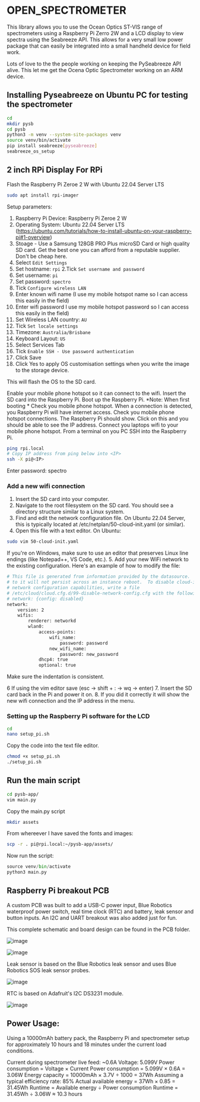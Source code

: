 # OPEN_SPECTROMETER

This library allows you to use the Ocean Optics ST-VIS range of spectrometers using a Raspberry Pi Zerro 2W and a LCD display to view spectra using the Seabreeze API. This allows for a very small low power package that can easily be integrated into a small handheld device for field work. 

Lots of love to the the people working on keeping the PySeabreeze API alive. This let me get the Ocena Optic Spectrometer working on an ARM device. 

## Installing Pyseabreeze on Ubuntu PC for testing the spectrometer

```sh
cd
mkdir pysb
cd pysb
python3 -m venv --system-site-packages venv
source venv/bin/activate
pip install seabreeze[pyseabreeze]
seabreeze_os_setup
```

## 2 inch RPi Display For RPi

Flash the Raspberry Pi Zeroe 2 W with Ubuntu 22.04 Server LTS

```sh
sudo apt install rpi-imager
```

Setup parameters:
1. Raspberry Pi Device: Raspberry Pi Zeroe 2 W
2. Operating System: Ubuntu 22.04 Server LTS (https://ubuntu.com/tutorials/how-to-install-ubuntu-on-your-raspberry-pi#1-overview)
3. Stoage - Use a Samsung 128GB PRO Plus microSD Card or high quality SD card. Get the best one you can afford from a reputable supplier. Don't be cheap here.
4. Select `Edit Settings`
  1. Set hostname: `rpi`
  2.Tick `Set username and password`
  3. Set username: `pi`
  4. Set password: `spectro`
  5. Tick `Configure wireless LAN`
  6. Enter known wifi name (I use my mobile hotspot name so I can access this easily in the field)
  7. Enter wifi password I use my mobile hotspot password so I can access this easily in the field)
  8. Set Wireless LAN country: `AU`
  9. Tick `Set locale settings`
  10. Timezone: `Australia/Brisbane`
  11. Keyboard Layout: `US`
  12. Select Services Tab
  13. Tick `Enable SSH - Use password authentication`
  14. Click Save
  15. Click Yes to apply OS customisation settings when you write the image to the storage device.

This will flash the OS to the SD card.

Enable your mobile phone hotspot so it can connect to the wifi.
Insert the SD card into the Raspberry Pi. 
Boot up the Raspberry Pi.
*Note: When first booting *
Check you mobile phone hotspot. 
When a connection is detected, you Raspberry Pi will have internet access. Check you mobile phone hotspot connections. The Raspberry Pi should show. Click on this and you should be able to see the IP address.
Connect you laptops wifi to your mobile phone hotspot. 
From a terminal on you PC SSH into the Raspberry Pi.

```sh
ping rpi.local
# Copy IP address from ping below into <IP>
ssh -X pi@<IP>
```
Enter password: spectro

### Add a new wifi connection

1. Insert the SD card into your computer.
2. Navigate to the root filesystem on the SD card. You should see a directory structure similar to a Linux system.
3. Find and edit the network configuration file. On Ubuntu 22.04 Server, this is typically located at /etc/netplan/50-cloud-init.yaml (or similar).
4. Open this file with a text editor. On Ubuntu: 

```sh
sudo vim 50-cloud-init.yaml
```

If you're on Windows, make sure to use an editor that preserves Linux line endings (like Notepad++, VS Code, etc.). 
5. Add your new WiFi network to the existing configuration. Here's an example of how to modify the file:

```sh
# This file is generated from information provided by the datasource.  Changes
# to it will not persist across an instance reboot.  To disable cloud-init's
# network configuration capabilities, write a file
# /etc/cloud/cloud.cfg.d/99-disable-network-config.cfg with the following:
# network: {config: disabled}
network:
    version: 2
    wifis:
        renderer: networkd
        wlan0:
            access-points:
                wifi_name:
                    password: password
                new_wifi_name:
                    password: new_password
            dhcp4: true
            optional: true
```
Make sure the indentation is consistent. 

6 If using the vim editor save (esc -> shift + : -> wq -> enter)
7. Insert the SD card back in the Pi and power it on. 
8. If you did it correctly it will show the new wifi connection and the IP address in the menu.

### Setting up the Raspberry Pi software for the LCD

```sh
cd
nano setup_pi.sh
```

Copy the code into the text file editor.

```sh
chmod +x setup_pi.sh
./setup_pi.sh
```
## Run the main script

```sh
cd pysb-app/
vim main.py
```

Copy the main.py script

```sh
mkdir assets
```

From whereever I have saved the fonts and images:

```sh
scp -r . pi@rpi.local:~/pysb-app/assets/
```

Now run the script:

```py
source venv/bin/activate
python3 main.py
```

## Raspberry Pi breakout PCB

A custom PCB was built to add a USB-C power input, Blue Robotics waterproof power switch, real time clock (RTC) and battery, leak sensor and button inputs. An I2C and UART breakout was also added just for fun.

This complete schematic and board design can be found in the PCB folder. 

![image](https://github.com/user-attachments/assets/a64ad8f9-ed21-4b6f-b43d-9462d401118d)

![image](https://github.com/user-attachments/assets/7c0f146f-47bb-43a3-b808-453892763aac)

Leak sensor is based on the Blue Robotics leak sensor and uses Blue Robotics SOS leak sensor probes.

![image](https://github.com/user-attachments/assets/3c34cd6f-63d9-44bc-a1fa-a32ff59414d8)

RTC is based on Adafruit's I2C DS3231 module.

![image](https://github.com/user-attachments/assets/7edfee91-a727-4598-ba51-139883b82f8c)

## Power Usage:

Using a 10000mAh battery pack, the Raspberry Pi and spectrometer setup for approximately 10 hours and 18 minutes under the current load conditions.

Current during spectrometer live feed: ~0.6A 
Voltage: 5.099V
Power consumption = Voltage × Current
Power consumption = 5.099V × 0.6A = 3.06W
Energy capacity = 10000mAh × 3.7V ÷ 1000 = 37Wh
Assuming a typical efficiency rate: 85%
Actual available energy = 37Wh × 0.85 = 31.45Wh
Runtime = Available energy ÷ Power consumption
Runtime = 31.45Wh ÷ 3.06W ≈ 10.3 hours



